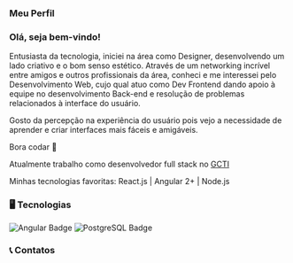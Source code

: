 ### Meu Perfil

### Olá, seja bem-vindo!

Entusiasta da tecnologia, iniciei na área como Designer, desenvolvendo um lado criativo e o bom senso estético. Através de um networking incrível entre amigos e outros profissionais da área, conheci e me interessei pelo Desenvolvimento Web, cujo qual atuo como Dev Frontend dando apoio à equipe no desenvolvimento Back-end e resolução de problemas relacionados à interface do usuário.

Gosto da percepção na experiência do usuário pois vejo a necessidade de aprender e criar interfaces mais fáceis e amigáveis.

Bora codar 🚀

Atualmente trabalho como desenvolvedor full stack no [GCTI](https://gcti.parnamirim.rn.gov.br/)

Minhas tecnologias favoritas: React.js | Angular 2+ | Node.js


### 🖥️ Tecnologias
![Angular Badge](https://img.shields.io/badge/Angular-DD0031?style=for-the-badge&logo=angular&logoColor=white)
![PostgreSQL Badge](https://img.shields.io/badge/PostgreSQL-316192?style=for-the-badge&logo=postgresql&logoColor=white)

### 📞 Contatos



